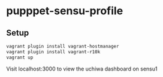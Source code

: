 pupppet-sensu-profile
=====================

Setup
-----

```bash
vagrant plugin install vagrant-hostmanager
vagrant plugin install vagrant-r10k
vagrant up
```

Visit localhost:3000 to view the uchiwa dashboard on sensu1



